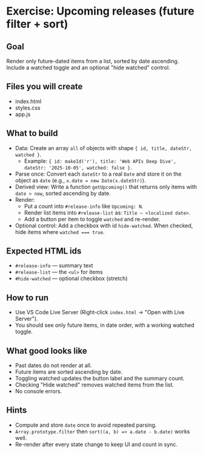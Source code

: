 # Exercise: Upcoming releases (future filter + sort)

## Goal

Render only future-dated items from a list, sorted by date ascending. Include a watched toggle and an optional "hide watched" control.

## Files you will create

- index.html
- styles.css
- app.js

## What to build

- Data: Create an array `all` of objects with shape `{ id, title, dateStr, watched }`.
  - Example: `{ id: makeId('r'), title: 'Web APIs Deep Dive', dateStr: '2025-10-05', watched: false }`.
- Parse once: Convert each `dateStr` to a real `Date` and store it on the object as `date` (e.g., `x.date = new Date(x.dateStr)`).
- Derived view: Write a function `getUpcoming()` that returns only items with `date > now`, sorted ascending by date.
- Render:
  - Put a count into `#release-info` like `Upcoming: N`.
  - Render list items into `#release-list` as: `Title — <localized date>`.
  - Add a button per item to toggle `watched` and re-render.
- Optional control: Add a checkbox with id `hide-watched`. When checked, hide items where `watched === true`.

## Expected HTML ids

- `#release-info` — summary text
- `#release-list` — the `<ul>` for items
- `#hide-watched` — optional checkbox (stretch)

## How to run

- Use VS Code Live Server (Right‑click `index.html` → "Open with Live Server").
- You should see only future items, in date order, with a working watched toggle.

## What good looks like

- Past dates do not render at all.
- Future items are sorted ascending by date.
- Toggling watched updates the button label and the summary count.
- Checking "Hide watched" removes watched items from the list.
- No console errors.

## Hints

- Compute and store `date` once to avoid repeated parsing.
- `Array.prototype.filter` then `sort((a, b) => a.date - b.date)` works well.
- Re-render after every state change to keep UI and count in sync.
